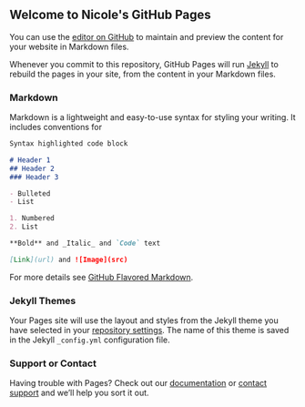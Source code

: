 ## Welcome to Nicole's GitHub Pages

You can use the [editor on GitHub](https://github.com/nicole-kenobi/kenobi-test/edit/master/index.md) to maintain and preview the content for your website in Markdown files.

Whenever you commit to this repository, GitHub Pages will run [Jekyll](https://jekyllrb.com/) to rebuild the pages in your site, from the content in your Markdown files.

### Markdown

Markdown is a lightweight and easy-to-use syntax for styling your writing. It includes conventions for

```markdown
Syntax highlighted code block

# Header 1
## Header 2
### Header 3

- Bulleted
- List

1. Numbered
2. List

**Bold** and _Italic_ and `Code` text

[Link](url) and ![Image](src)
```

For more details see [GitHub Flavored Markdown](https://guides.github.com/features/mastering-markdown/).

### Jekyll Themes

Your Pages site will use the layout and styles from the Jekyll theme you have selected in your [repository settings](https://github.com/nicole-kenobi/kenobi-test/settings). The name of this theme is saved in the Jekyll `_config.yml` configuration file.

### Support or Contact

Having trouble with Pages? Check out our [documentation](https://help.github.com/categories/github-pages-basics/) or [contact support](https://github.com/contact) and we’ll help you sort it out.



<script type="text/javascript">
(function(){
  var useriq=window._uiq=window._uiq||[];useriq.invoked&&window.console&&console.error&&console.error("Useriq snippet already exists."),useriq.invoked=!0,useriq.methods=["setSiteId","startTracker","setDoNotTrack","identify","track","group"],useriq.factory=function(e){return function(){var r=Array.prototype.slice.call(arguments);return r.unshift(e),useriq.push(r),useriq}};for(var i=0;i<useriq.methods.length;i++){var key=useriq.methods[i];useriq[key]=useriq.factory(key)} 
  // We have dynamically assigned your useriq_site_id
  var useriq_site_id = "508052301"
  //All green highlights indicate the areas in the UserIQ script that should contain your own variables
  // user id is required
  var user_id = "nw-1"
  // account id is required for account analytics
  var account_id = "nw-account-1"
  useriq.setSiteId(useriq_site_id)
  useriq.identify(user_id, {
    user_name: 'Nicole Wojno',
    account_id: account_id,
    account_name: 'Nicole, Inc.',
    user_email: 'nicole@useriq.com',
    signup_date: '2017-08-29',
  })
  useriq.startTracker()
  var d=document, g=d.createElement("script"), s=d.getElementsByTagName("script")[0]; g.type="text/javascript";
  g.defer=true; g.async=true; g.src="https://feed.useriq.com/useriq.js"; s.parentNode.insertBefore(g,s);
})();
</script>
      
